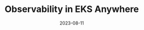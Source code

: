 ---
title: "Observability in EKS Anywhere"
linkTitle: "Observability"
date: 2023-08-11
weight: 50
description: >
  Monitoring, Logging, and Tracing for EKS Anywhere Clusters.
---
